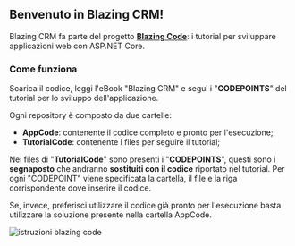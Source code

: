 ## Benvenuto in Blazing CRM!

Blazing CRM fa parte del progetto **[Blazing Code](https://etabetaweb.github.io/BlazingCode/)**: i tutorial per sviluppare applicazioni web con ASP.NET Core.

### Come funziona

Scarica il codice, leggi l'eBook "Blazing CRM" e segui i "**CODEPOINTS**" del tutorial per lo sviluppo dell'applicazione.

Ogni repository è composto da due cartelle:

- **AppCode**: contenente il codice completo e pronto per l'esecuzione;
- **TutorialCode**: contenente i files per seguire il tutorial; 

Nei files di "**TutorialCode**" sono presenti i "**CODEPOINTS**", questi sono i **segnaposto** che andranno **sostituiti con il codice** riportato nel tutorial. Per ogni "CODEPOINT" viene specificata la cartella, il file e la riga corrispondente dove inserire il codice. 

Se, invece, preferisci utilizzare il codice già pronto per l'esecuzione basta utilizzare la soluzione presente nella cartella AppCode.




![istruzioni blazing code](https://etabetaweb.files.wordpress.com/2020/07/blazing-code-istruzioni.jpg)